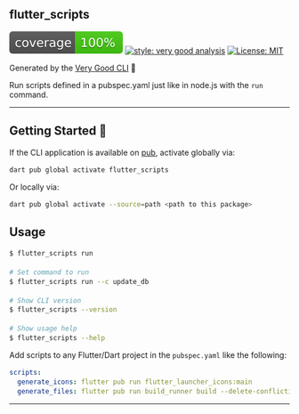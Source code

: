 ## flutter_scripts

![coverage][coverage_badge]
[![style: very good analysis][very_good_analysis_badge]][very_good_analysis_link]
[![License: MIT][license_badge]][license_link]

Generated by the [Very Good CLI][very_good_cli_link] 🤖

Run scripts defined in a pubspec.yaml just like in node.js with the `run` command.

---

## Getting Started 🚀

If the CLI application is available on [pub](https://pub.dev), activate globally via:

```sh
dart pub global activate flutter_scripts
```

Or locally via:

```sh
dart pub global activate --source=path <path to this package>
```

## Usage

```sh
$ flutter_scripts run

# Set command to run
$ flutter_scripts run --c update_db

# Show CLI version
$ flutter_scripts --version

# Show usage help
$ flutter_scripts --help
```

Add scripts to any Flutter/Dart project in the `pubspec.yaml` like the following:

```yaml
scripts:
  generate_icons: flutter pub run flutter_launcher_icons:main
  generate_files: flutter pub run build_runner build --delete-conflicting-outputs
```

---

[coverage_badge]: coverage_badge.svg
[license_badge]: https://img.shields.io/badge/license-MIT-blue.svg
[license_link]: https://opensource.org/licenses/MIT
[very_good_analysis_badge]: https://img.shields.io/badge/style-very_good_analysis-B22C89.svg
[very_good_analysis_link]: https://pub.dev/packages/very_good_analysis
[very_good_cli_link]: https://github.com/VeryGoodOpenSource/very_good_cli